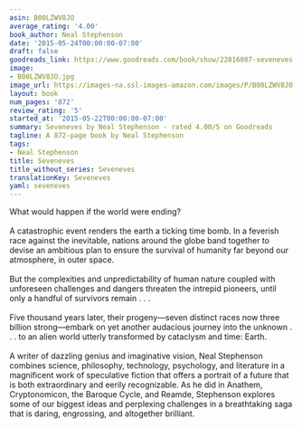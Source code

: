 ```yaml
---
asin: B00LZWV8JO
average_rating: '4.00'
book_author: Neal Stephenson
date: '2015-05-24T00:00:00-07:00'
draft: false
goodreads_link: https://www.goodreads.com/book/show/22816087-seveneves
image:
- B00LZWV8JO.jpg
image_url: https://images-na.ssl-images-amazon.com/images/P/B00LZWV8JO.01._SCLZZZZZZZ.jpg
layout: book
num_pages: '872'
review_rating: '5'
started_at: '2015-05-22T00:00:00-07:00'
summary: Seveneves by Neal Stephenson - rated 4.00/5 on Goodreads
tagline: A 872-page book by Neal Stephenson
tags:
- Neal Stephenson
title: Seveneves
title_without_series: Seveneves
translationKey: Seveneves
yaml: seveneves
---
```


What would happen if the world were ending?<br /><br />A catastrophic event renders the earth a ticking time bomb. In a feverish race against the inevitable, nations around the globe band together to devise an ambitious plan to ensure the survival of humanity far beyond our atmosphere, in outer space.<br /><br />But the complexities and unpredictability of human nature coupled with unforeseen challenges and dangers threaten the intrepid pioneers, until only a handful of survivors remain . . .<br /><br />Five thousand years later, their progeny—seven distinct races now three billion strong—embark on yet another audacious journey into the unknown . . . to an alien world utterly transformed by cataclysm and time: Earth.<br /><br />A writer of dazzling genius and imaginative vision, Neal Stephenson combines science, philosophy, technology, psychology, and literature in a magnificent work of speculative fiction that offers a portrait of a future that is both extraordinary and eerily recognizable. As he did in Anathem, Cryptonomicon, the Baroque Cycle, and Reamde, Stephenson explores some of our biggest ideas and perplexing challenges in a breathtaking saga that is daring, engrossing, and altogether brilliant.